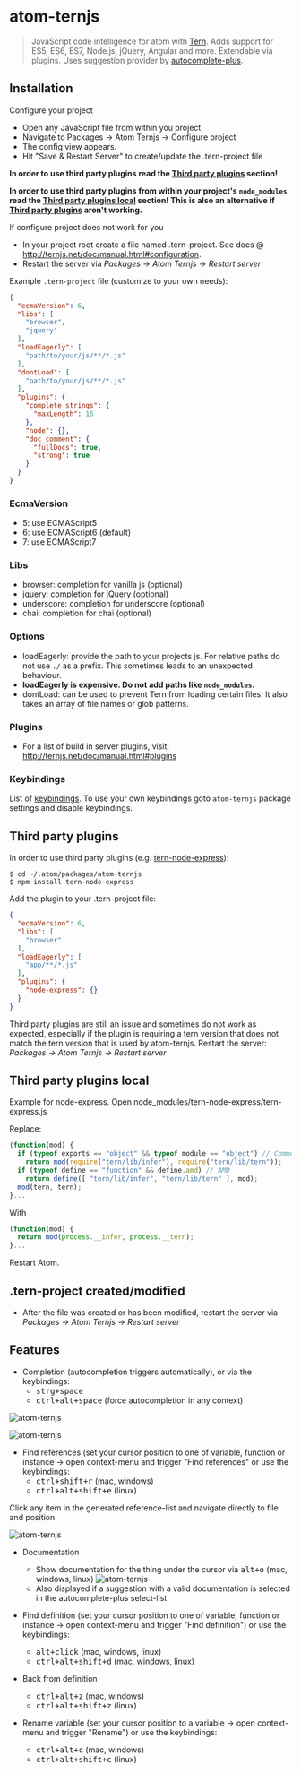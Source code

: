 # atom-ternjs

> JavaScript code intelligence for atom with [Tern](https://github.com/ternjs/tern).
Adds support for ES5, ES6, ES7, Node.js, jQuery, Angular and more. Extendable via plugins.
Uses suggestion provider by [autocomplete-plus](https://github.com/atom/autocomplete-plus).

## Installation

Configure your project
* Open any JavaScript file from within you project
* Navigate to Packages -> Atom Ternjs -> Configure project
* The config view appears.
* Hit "Save & Restart Server" to create/update the .tern-project file

**In order to use third party plugins read the [Third party plugins](#third-party-plugins) section!**

**In order to use third party plugins from within your project's ```node_modules``` read the [Third party plugins local](#third-party-plugins-local) section! This is also an alternative if [Third party plugins](#third-party-plugins) aren't working.**

If configure project does not work for you
* In your project root create a file named .tern-project. See docs @ http://ternjs.net/doc/manual.html#configuration.
* Restart the server via *Packages -> Atom Ternjs -> Restart server*

Example `.tern-project` file (customize to your own needs):

```json
{
  "ecmaVersion": 6,
  "libs": [
    "browser",
    "jquery"
  ],
  "loadEagerly": [
    "path/to/your/js/**/*.js"
  ],
  "dontLoad": [
    "path/to/your/js/**/*.js"
  ],
  "plugins": {
    "complete_strings": {
      "maxLength": 15
    },
    "node": {},
    "doc_comment": {
      "fullDocs": true,
      "strong": true
    }
  }
}
```

### EcmaVersion
* 5: use ECMAScript5
* 6: use ECMAScript6 (default)
* 7: use ECMAScript7

### Libs
* browser: completion for vanilla js (optional)
* jquery: completion for jQuery (optional)
* underscore: completion for underscore (optional)
* chai: completion for chai (optional)

### Options
* loadEagerly: provide the path to your projects js. For relative paths do not use `./` as a prefix. This sometimes leads to an unexpected behaviour.
* **loadEagerly is expensive. Do not add paths like `node_modules`.**
* dontLoad: can be used to prevent Tern from loading certain files. It also takes an array of file names or glob patterns.

### Plugins
* For a list of build in server plugins, visit: http://ternjs.net/doc/manual.html#plugins

### Keybindings
List of [keybindings](#features).
To use your own keybindings goto `atom-ternjs` package settings and disable keybindings.

## Third party plugins
In order to use third party plugins (e.g. [tern-node-express](https://github.com/angelozerr/tern-node-express)):
```
$ cd ~/.atom/packages/atom-ternjs
$ npm install tern-node-express
```
Add the plugin to your .tern-project file:
```json
{
  "ecmaVersion": 6,
  "libs": [
    "browser"
  ],
  "loadEagerly": [
    "app/**/*.js"
  ],
  "plugins": {
    "node-express": {}
  }
}
```

Third party plugins are still an issue and sometimes do not work as expected, especially if the plugin is requiring a tern version that does not match the tern version that is used by atom-ternjs.
Restart the server: *Packages -> Atom Ternjs -> Restart server*

## Third party plugins local

Example for node-express.
Open node_modules/tern-node-express/tern-express.js

Replace:

```js
(function(mod) {
  if (typeof exports == "object" && typeof module == "object") // CommonJS
    return mod(require("tern/lib/infer"), require("tern/lib/tern"));
  if (typeof define == "function" && define.amd) // AMD
    return define([ "tern/lib/infer", "tern/lib/tern" ], mod);
  mod(tern, tern);
}...
```

With

```js
(function(mod) {
  return mod(process.__infer, process.__tern);
}...

```

Restart Atom.

## .tern-project created/modified
* After the file was created or has been modified, restart the server via *Packages -> Atom Ternjs -> Restart server*

## Features
* Completion (autocompletion triggers automatically), or via the keybindings:
  * <kbd>strg+space</kbd>
  * <kbd>ctrl+alt+space</kbd> (force autocompletion in any context)

![atom-ternjs](http://www.tobias-schubert.com/github/completion-1.png)

![atom-ternjs](http://www.tobias-schubert.com/github/completion-2.png)
* Find references (set your cursor position to one of variable, function or instance -> open context-menu and trigger "Find references" or use the keybindings:
  * <kbd>ctrl+shift+r</kbd> (mac, windows)
  * <kbd>ctrl+alt+shift+e</kbd> (linux)

Click any item in the generated reference-list and navigate directly to file and position

![atom-ternjs](http://www.tobias-schubert.com/github/reference-1.png)

* Documentation
  * Show documentation for the thing under the cursor via <kbd>alt+o</kbd> (mac, windows, linux)
  ![atom-ternjs](http://www.tobias-schubert.com/github/docs.png)
  * Also displayed if a suggestion with a valid documentation is selected in the autocomplete-plus select-list

* Find definition (set your cursor position to one of variable, function or instance -> open context-menu and trigger "Find definition") or use the keybindings:
  * <kbd>alt+click</kbd> (mac, windows, linux)
  * <kbd>ctrl+alt+shift+d</kbd> (mac, windows, linux)

* Back from definition
  * <kbd>ctrl+alt+z</kbd> (mac, windows)
  * <kbd>ctrl+alt+shift+z</kbd> (linux)

* Rename variable (set your cursor position to a variable -> open context-menu and trigger "Rename") or use the keybindings:
  * <kbd>ctrl+alt+c</kbd> (mac, windows)
  * <kbd>ctrl+alt+shift+c</kbd> (linux)
